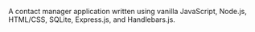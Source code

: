 A contact manager application written using vanilla JavaScript, Node.js, HTML/CSS, SQLite, Express.js, and Handlebars.js.
